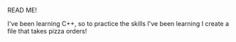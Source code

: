 READ ME!


I've been learning C++, so to practice the skills I've been learning I create a file that takes pizza orders!
